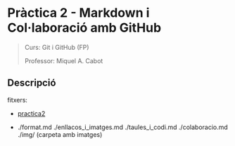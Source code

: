 # Pràctica 2 - Markdown i Col·laboració amb GitHub
> Curs: Git i GitHub (FP)
> 
> Professor: Miquel A. Cabot

## Descripció

fitxers:
   
- [practica2](./PRACTICA2.md)

- 
   ./format.md
   ./enllacos_i_imatges.md
   ./taules_i_codi.md
   ./colaboracio.md
   ./img/
   (carpeta amb imatges)
   ```

